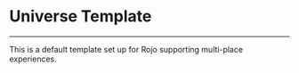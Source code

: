 # Universe Template

<hr />

This is a default template set up for Rojo supporting multi-place experiences.